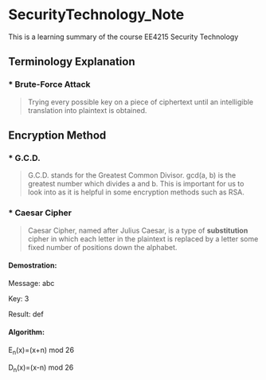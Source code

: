 # SecurityTechnology_Note
This is a learning summary of the course EE4215 Security Technology
## Terminology Explanation
### * Brute-Force Attack
> Trying every possible key on a piece of ciphertext until an intelligible translation into plaintext is obtained.
## Encryption Method
### * G.C.D.
> G.C.D. stands for the Greatest Common Divisor. gcd(a, b) is the greatest number which divides a and b. This is important for us to look into as it is helpful in some encryption methods such as RSA.
### * Caesar Cipher
> Caesar Cipher, named after Julius Caesar, is a type of **substitution** cipher in which each letter in the plaintext is replaced by a letter some fixed number of positions down the alphabet.
#### Demostration:
Message: abc

Key: 3

Result: def

#### Algorithm:
E<sub>n</sub>(x)=(x+n) mod 26

D<sub>n</sub>(x)=(x-n) mod 26
